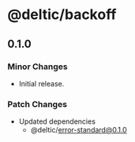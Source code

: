 # @deltic/backoff

## 0.1.0

### Minor Changes

- Initial release.

### Patch Changes

- Updated dependencies
  - @deltic/error-standard@0.1.0
